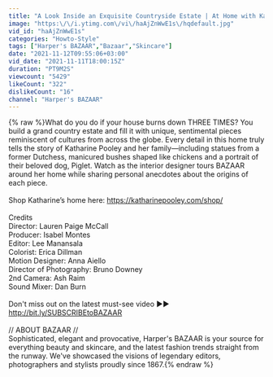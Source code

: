 ```yaml
---
title: "A Look Inside an Exquisite Countryside Estate | At Home with Katharine Pooley | Harper's BAZAAR"
image: "https:\/\/i.ytimg.com\/vi\/haAjZnWwE1s\/hqdefault.jpg"
vid_id: "haAjZnWwE1s"
categories: "Howto-Style"
tags: ["Harper's BAZAAR","Bazaar","Skincare"]
date: "2021-11-12T09:55:06+03:00"
vid_date: "2021-11-11T18:00:15Z"
duration: "PT9M2S"
viewcount: "5429"
likeCount: "322"
dislikeCount: "16"
channel: "Harper's BAZAAR"
---
```

{% raw %}What do you do if your house burns down THREE TIMES? You build a grand country estate and fill it with unique, sentimental pieces reminiscent of cultures from across the globe. Every detail in this home truly tells the story of Katharine Pooley and her family—including statues from a former Dutchess, manicured bushes shaped like chickens and a portrait of their beloved dog, Piglet. Watch as the interior designer tours BAZAAR around her home while sharing personal anecdotes about the origins of each piece.<br /><br />Shop Katharine’s home here: <a rel="nofollow" target="blank" href="https://katharinepooley.com/shop/">https://katharinepooley.com/shop/</a><br /><br />Credits<br />Director: Lauren Paige McCall<br />Producer: Isabel Montes<br />Editor: Lee Manansala<br />Colorist: Erica Dillman<br />Motion Designer: Anna Aiello<br />Director of Photography: Bruno Downey<br />2nd Camera: Ash Raim<br />Sound Mixer: Dan Burn<br /><br />Don't miss out on the latest must-see video  ►► <a rel="nofollow" target="blank" href="http://bit.ly/SUBSCRIBEtoBAZAAR">http://bit.ly/SUBSCRIBEtoBAZAAR</a><br /><br />// ABOUT BAZAAR //<br />Sophisticated, elegant and provocative, Harper's BAZAAR is your source for everything beauty and skincare, and the latest fashion trends straight from the runway. We've showcased the visions of legendary editors, photographers and stylists proudly since 1867.{% endraw %}
